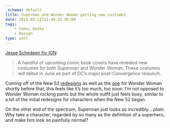 ```yaml
---
_schema: default
title: Superman and Wonder Woman getting new costumes
date: 2015-03-12T21:49:32-05:00
tags:
    - Comic books
    - Design
type: post
---
```

[Jesse Schedeen for IGN](http://ca.ign.com/articles/2015/03/12/superman-and-wonder-woman-get-new-costumes-in-june):

> A handful of upcoming comic book covers have revealed new costumes for both Superman and Wonder Woman. These costumes will debut in June as part of DC’s major post-Convergence relaunch.

Coming off of the New 52 [redesigns](http://www.toplessrobot.com/2013/08/10_wonder_woman_of_all.php) as well as the [one](http://robot6.comicbookresources.com/2010/06/jms-jim-lee-change-wonder-womans-costume-continuity/) for Wonder Woman shortly before that, this feels like it’s too much, too soon. I’m not opposed to Wonder Woman rocking pants but the whole outfit just feels busy, similar to a lot of the initial redesigns for characters when the New 52 began.

On the other end of the spectrum, Superman just looks so incredibly… *plain*. Why take a character, regarded by so many as the definition of a superhero, and make him look so painfully normal?